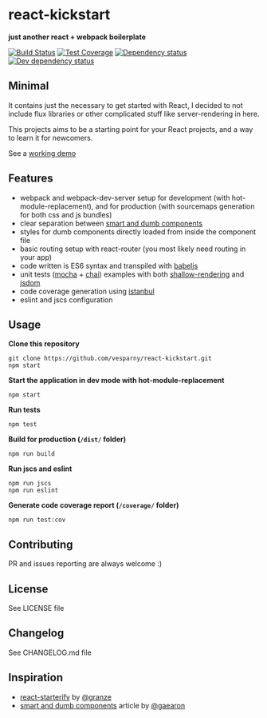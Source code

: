 # react-kickstart
**just another react + webpack boilerplate**

[![Build Status](https://travis-ci.org/vesparny/react-kickstart.svg)](https://travis-ci.org/vesparny/react-kickstart)
[![Test Coverage](https://img.shields.io/codeclimate/coverage/github/vesparny/react-kickstart.svg)](https://codeclimate.com/github/vesparny/react-kickstart)
[![Dependency status](https://david-dm.org/vesparny/react-kickstart/status.svg)](https://david-dm.org/vesparny/react-kickstart "Dependency status")
[![Dev dependency status](https://david-dm.org/vesparny/react-kickstart/dev-status.svg)](https://david-dm.org/vesparny/react-kickstart#info=devDependencies "Dev dependency status")


## Minimal
It contains just the necessary to get started with React, I decided to not include flux libraries or other complicated stuff like server-rendering in here.

This projects aims to be a starting point for your React projects, and a way to learn it for newcomers.

See a [working demo](http://vesparny.github.io/react-kickstart/)

## Features
* webpack and webpack-dev-server setup for development (with hot-module-replacement), and for production (with sourcemaps generation for both css and js bundles)
* clear separation between [smart and dumb components](https://medium.com/@dan_abramov/smart-and-dumb-components-7ca2f9a7c7d0)
* styles for dumb components directly loaded from inside the component file
* basic routing setup with react-router (you most likely need routing in your app)
* code written is ES6 syntax and transpiled with [babeljs](https://babeljs.io/)
* unit tests ([mocha](http://mochajs.org/) + [chai](http://chaijs.com/)) examples with both [shallow-rendering](https://facebook.github.io/react/docs/test-utils.html#shallow-rendering) and [jsdom](https://github.com/tmpvar/jsdom)
* code coverage generation using [istanbul](https://gotwarlost.github.io/istanbul/)
* eslint and jscs configuration

## Usage

**Clone this repository**
```
git clone https://github.com/vesparny/react-kickstart.git
npm start
```

**Start the application in dev mode with hot-module-replacement**
```
npm start
```

**Run tests**
```
npm test
```

**Build for production (`/dist/` folder)**
```
npm run build
```

**Run jscs and eslint**
```
npm run jscs
npm run eslint
```

**Generate code coverage report (`/coverage/` folder)**
```
npm run test:cov
```

## Contributing

PR and issues reporting are always welcome :)

## License

See LICENSE file

## Changelog

See CHANGELOG.md file

## Inspiration

* [react-starterify](https://github.com/Granze/react-starterify) by [@granze](https://github.com/gaearon)
* [smart  and dumb components](https://medium.com/@dan_abramov/smart-and-dumb-components-7ca2f9a7c7d0) article by [@gaearon](https://github.com/gaearon)
